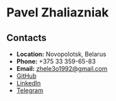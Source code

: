 # Pavel Zhaliazniak

## Contacts

- **Location:** Novopolotsk, Belarus
- **Phone:** +375 33 359-65-83
- **Email:** zhele3o1992@gmail.com
- [GitHub](https://github.com/pavelzhelezniak)
- [LinkedIn](https://www.linkedin.com/in/павел-железняк-84aa5a228)
- [Telegram](https://t.me/pavel_zhelezniak)
